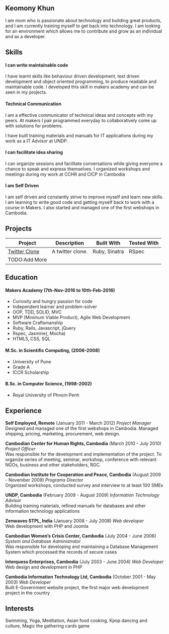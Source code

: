 ## Keomony Khun

I am mom who is passionate about technology and building great products, and I am currently training myself to get back into technology. I am looking for an environment which allows me to contribute and grow as an individual and as a developer.

## Skills

#### I can write maintainable code

I have learnt skills like behaviour driven development, test driven development and object oriented programming, to produce readable and maintainable code. I developed this skill in makers academy and can be seen in my projects.

#### Technical Communication

I am a effective communicator of technical ideas and concepts with my peers. At makers I pair programmed everyday to collaboratively come up with solutions for problems.

I have built training materials and manuals for IT applications during my work as a IT Advisor at UNDP.

#### I can facilitate idea sharing

I can organize sessions and facilitate conversations while giving everyone a chance to speak and express themselves.  I organized workshops and meetings during my work at CCHR and CICP in Cambodia

#### I am Self Driven

I am self driven and constantly strive to improve myself and learn new skills. I am learning to write good code and getting myself back to work with a course in Makers. I also started and managed one of the first webshops in Cambodia.

## Projects

Project | Description | Built With | Tested With
--- | --- | ---  | ---
[Twitter Clone](https://github.com/keomony/chitter-challenge) | A twitter clone. | Ruby, Sinatra | RSpec
TODO:Add More |||

## Education

#### Makers Academy (7th-Nov-2016 to 10th-Feb-2016)

- Curiosity and hungry passion for code
- Independent learner and problem-solver
- OOP, TDD, SOLID, MVC
- MVP (Minimum Viable Product), Agile Web Development
- Software Craftsmanship
- Ruby, Rails, Javascript, jQuery
- Rspec, Jasmine(, Mocha)
- HTML5, CSS, SQL

#### M.Sc. in Scientific Computing, (2006-2008)

- University of Pune
- Grade A
- ICCR Scholarship

#### B.Sc. in Computer Science, (1998-2002)

- Royal University of Phnom Penh

## Experience

**Self Employed, Remote** (January 2011 - March 2012)
*Project Manager*
Designed and managed one of the first webshops in Cambodia. Managed shipping, pricing, marketing, procurement, web design.

**Cambodian Center for Human Rights, Cambodia** (March 2010 - July 2010)
*Project Officer*  
Was responsible for the development and implementation of the project. To organize series of meeting, seminar, workshop, conference with relevant NGOs, business and other stakeholders, RGC.


**Cambodian Institute for Cooperation and Peace, Cambodia** (August 2009 - November 2009)
*Programs Director*  
Organized workshops, conducted survey and interview to at least 100 SMEs

**UNDP, Cambodia** (February 2009 - August 2009)
*Information Technology Advisor*  
Building training materials, refined manuals for databases and other information technology applications


**Zenwaves STPL, India** (January 2008 - July 2008)
*Web developer*  
Web development with PHP and Joomla

**Cambodian Women’s Crisis Center, Cambodia** (July 2004 - June 2006)
*System and Database Administrator*  
Was responsible for developing and maintaining a Database Management System which processed the records of secure cases

**Interquess Enterprises, Cambodia** (July 2003 - June 2004)
*Web Developer*  
Web design and development in PHP

**Cambodia Information Technology Ltd, Cambodia** (October 2001 - May 2003)
*Web Developer*  
Built E-Government website project, the first major web development project in the country

## Interests
Swimming, Yoga, Meditation, Asian food cooking, Kpop dancing and culture, Magic the gathering cards game
